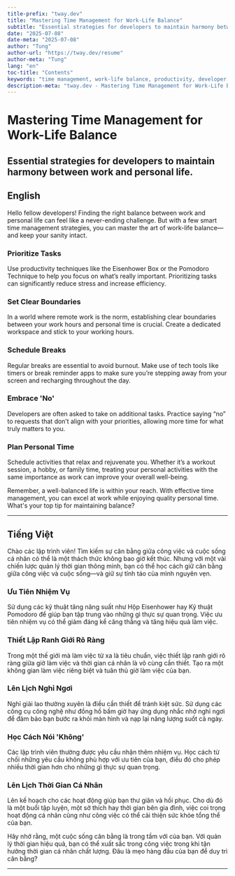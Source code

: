 ```yaml
---
title-prefix: "tway.dev"
title: "Mastering Time Management for Work-Life Balance"
subtitle: "Essential strategies for developers to maintain harmony between work and personal life."
date: "2025-07-08"
date-meta: "2025-07-08"
author: "Tung"
author-url: "https://tway.dev/resume"
author-meta: "Tung"
lang: "en"
toc-title: "Contents"
keywords: "time management, work-life balance, productivity, developer tips, tech lifestyle"
description-meta: "tway.dev - Mastering Time Management for Work-Life Balance - Essential strategies for developers to maintain harmony between work and personal life."
---
```


# Mastering Time Management for Work-Life Balance
## Essential strategies for developers to maintain harmony between work and personal life.

## English
Hello fellow developers! Finding the right balance between work and personal life can feel like a never-ending challenge. But with a few smart time management strategies, you can master the art of work-life balance—and keep your sanity intact.

### Prioritize Tasks
Use productivity techniques like the Eisenhower Box or the Pomodoro Technique to help you focus on what’s really important. Prioritizing tasks can significantly reduce stress and increase efficiency.

### Set Clear Boundaries
In a world where remote work is the norm, establishing clear boundaries between your work hours and personal time is crucial. Create a dedicated workspace and stick to your working hours.

### Schedule Breaks
Regular breaks are essential to avoid burnout. Make use of tech tools like timers or break reminder apps to make sure you’re stepping away from your screen and recharging throughout the day.

### Embrace 'No'
Developers are often asked to take on additional tasks. Practice saying “no” to requests that don’t align with your priorities, allowing more time for what truly matters to you.

### Plan Personal Time
Schedule activities that relax and rejuvenate you. Whether it’s a workout session, a hobby, or family time, treating your personal activities with the same importance as work can improve your overall well-being.

Remember, a well-balanced life is within your reach. With effective time management, you can excel at work while enjoying quality personal time. What's your top tip for maintaining balance?

---

## Tiếng Việt
Chào các lập trình viên! Tìm kiếm sự cân bằng giữa công việc và cuộc sống cá nhân có thể là một thách thức không bao giờ kết thúc. Nhưng với một vài chiến lược quản lý thời gian thông minh, bạn có thể học cách giữ cân bằng giữa công việc và cuộc sống—và giữ sự tỉnh táo của mình nguyên vẹn.

### Ưu Tiên Nhiệm Vụ
Sử dụng các kỹ thuật tăng năng suất như Hộp Eisenhower hay Kỹ thuật Pomodoro để giúp bạn tập trung vào những gì thực sự quan trọng. Việc ưu tiên nhiệm vụ có thể giảm đáng kể căng thẳng và tăng hiệu quả làm việc.

### Thiết Lập Ranh Giới Rõ Ràng
Trong một thế giới mà làm việc từ xa là tiêu chuẩn, việc thiết lập ranh giới rõ ràng giữa giờ làm việc và thời gian cá nhân là vô cùng cần thiết. Tạo ra một không gian làm việc riêng biệt và tuân thủ giờ làm việc của bạn.

### Lên Lịch Nghỉ Ngơi
Nghỉ giải lao thường xuyên là điều cần thiết để tránh kiệt sức. Sử dụng các công cụ công nghệ như đồng hồ bấm giờ hay ứng dụng nhắc nhở nghỉ ngơi để đảm bảo bạn bước ra khỏi màn hình và nạp lại năng lượng suốt cả ngày.

### Học Cách Nói 'Không'
Các lập trình viên thường được yêu cầu nhận thêm nhiệm vụ. Học cách từ chối những yêu cầu không phù hợp với ưu tiên của bạn, điều đó cho phép nhiều thời gian hơn cho những gì thực sự quan trọng.

### Lên Lịch Thời Gian Cá Nhân
Lên kế hoạch cho các hoạt động giúp bạn thư giãn và hồi phục. Cho dù đó là một buổi tập luyện, một sở thích hay thời gian bên gia đình, việc coi trọng hoạt động cá nhân cũng như công việc có thể cải thiện sức khỏe tổng thể của bạn.

Hãy nhớ rằng, một cuộc sống cân bằng là trong tầm với của bạn. Với quản lý thời gian hiệu quả, bạn có thể xuất sắc trong công việc trong khi tận hưởng thời gian cá nhân chất lượng. Đâu là mẹo hàng đầu của bạn để duy trì cân bằng?

---